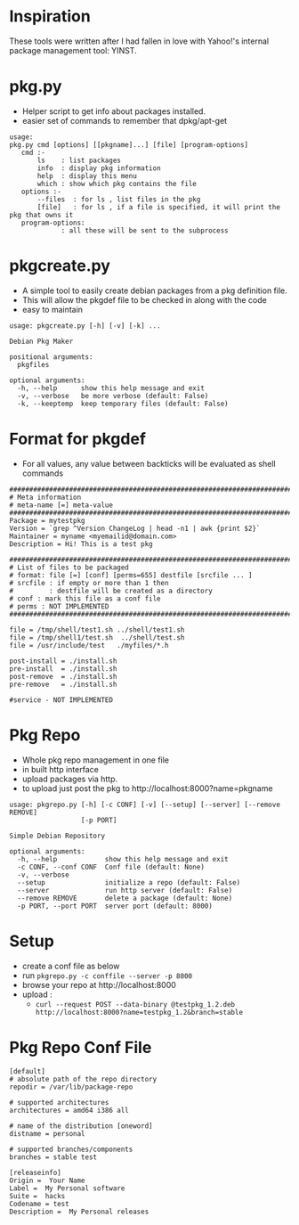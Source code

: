 Inspiration
===========
These tools were written after I had fallen in love with Yahoo!'s internal package management tool: YINST.

pkg.py
======

- Helper script to get info about packages installed.
- easier set of commands to remember that dpkg/apt-get 

```
usage:
pkg.py cmd [options] [[pkgname]...] [file] [program-options]
   cmd :-
       ls    : list packages
       info  : display pkg information
       help  : display this menu
       which : show which pkg contains the file
   options :-
       --files  : for ls , list files in the pkg
       [file]   : for ls , if a file is specified, it will print the pkg that owns it
   program-options:
             : all these will be sent to the subprocess

```

pkgcreate.py
============

- A simple tool to easily create debian packages from a pkg definition file. 
- This will allow the pkgdef file to be checked in along with the code
- easy to maintain

```
usage: pkgcreate.py [-h] [-v] [-k] ...

Debian Pkg Maker

positional arguments:
  pkgfiles

optional arguments:
  -h, --help      show this help message and exit
  -v, --verbose   be more verbose (default: False)
  -k, --keeptemp  keep temporary files (default: False)

```

Format for pkgdef
=================

- For all values, any value between backticks will be evaluated as shell commands


```
########################################################################
# Meta information
# meta-name [=] meta-value
########################################################################
Package = mytestpkg
Version = `grep ^Version ChangeLog | head -n1 | awk {print $2}`
Maintainer = myname <myemailid@domain.com>
Description = Hi! This is a test pkg

########################################################################
# List of files to be packaged
# format: file [=] [conf] [perms=655] destfile [srcfile ... ]
# srcfile : if empty or more than 1 then 
#         : destfile will be created as a directory
# conf : mark this file as a conf file
# perms : NOT IMPLEMENTED
########################################################################

file = /tmp/shell/test1.sh ../shell/test1.sh
file = /tmp/shell1/test.sh  ../shell/test.sh
file = /usr/include/test   ./myfiles/*.h

post-install = ./install.sh
pre-install  = ./install.sh
post-remove  = ./install.sh
pre-remove   = ./install.sh

#service - NOT IMPLEMENTED

```

Pkg Repo
============

- Whole pkg repo management in one file
- in built http interface
- upload packages via http.
- to upload just post the pkg to http://localhost:8000?name=pkgname 

```
usage: pkgrepo.py [-h] [-c CONF] [-v] [--setup] [--server] [--remove REMOVE]
                  [-p PORT]

Simple Debian Repository

optional arguments:
  -h, --help            show this help message and exit
  -c CONF, --conf CONF  Conf file (default: None)
  -v, --verbose
  --setup               initialize a repo (default: False)
  --server              run http server (default: False)
  --remove REMOVE       delete a package (default: None)
  -p PORT, --port PORT  server port (default: 8000)

```


Setup
=====
- create a conf file as below
- run `pkgrepo.py -c conffile --server -p 8000`
- browse your repo at http://localhost:8000
- upload :
  - `curl --request POST --data-binary @testpkg_1.2.deb http://localhost:8000?name=testpkg_1.2&branch=stable`

Pkg Repo Conf File
==================
```
[default]
# absolute path of the repo directory
repodir = /var/lib/package-repo

# supported architectures
architectures = amd64 i386 all

# name of the distribution [oneword]
distname = personal

# supported branches/components
branches = stable test

[releaseinfo]
Origin =  Your Name
Label =  My Personal software
Suite =  hacks
Codename = test
Description =  My Personal releases
```
